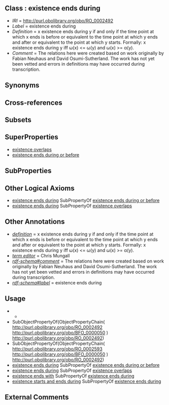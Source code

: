
## Class : existence ends during

 * *IRI* = http://purl.obolibrary.org/obo/RO_0002492
 * *Label* = existence ends during
 * *Definition* = x existence ends during y if and only if the time point at which x ends is before or equivalent to the time point at which y ends and after or equivalent to the point at which y starts. Formally: x existence ends during y iff ω(x) <= ω(y) and ω(x) >= α(y).
 * *Comment* = The relations here were created based on work originally by Fabian Neuhaus and David Osumi-Sutherland. The work has not yet been vetted and errors in definitions may have occurred during transcription.

## Synonyms


## Cross-references


## Subsets


## SuperProperties

 * [existence overlaps](../../RO/90/RO_0002490.md)
 * [existence ends during or before](../../RO/97/RO_0002497.md)

## SubProperties


## Other Logical Axioms

 * [existence ends during](../../RO/92/RO_0002492.md) SubPropertyOf [existence ends during or before](../../RO/97/RO_0002497.md)
 * [existence ends during](../../RO/92/RO_0002492.md) SubPropertyOf [existence overlaps](../../RO/90/RO_0002490.md)

## Other Annotations

 * *[definition](../../IAO/15/IAO_0000115.md)* = x existence ends during y if and only if the time point at which x ends is before or equivalent to the time point at which y ends and after or equivalent to the point at which y starts. Formally: x existence ends during y iff ω(x) <= ω(y) and ω(x) >= α(y).
 * *[term editor](../../IAO/17/IAO_0000117.md)* = Chris Mungall
 * *[rdf-schema#comment](../../nt/rdf-schema#comment.md)* = The relations here were created based on work originally by Fabian Neuhaus and David Osumi-Sutherland. The work has not yet been vetted and errors in definitions may have occurred during transcription.
 * *[rdf-schema#label](../../el/rdf-schema#label.md)* = existence ends during

## Usage

 * -
 * SubObjectPropertyOf(ObjectPropertyChain( <http://purl.obolibrary.org/obo/RO_0002492> <http://purl.obolibrary.org/obo/BFO_0000050> ) <http://purl.obolibrary.org/obo/RO_0002492>)
 * SubObjectPropertyOf(ObjectPropertyChain( <http://purl.obolibrary.org/obo/RO_0002593> <http://purl.obolibrary.org/obo/BFO_0000050> ) <http://purl.obolibrary.org/obo/RO_0002492>)
 * [existence ends during](../../RO/92/RO_0002492.md) SubPropertyOf [existence ends during or before](../../RO/97/RO_0002497.md)
 * [existence ends during](../../RO/92/RO_0002492.md) SubPropertyOf [existence overlaps](../../RO/90/RO_0002490.md)
 * [existence ends with](../../RO/93/RO_0002493.md) SubPropertyOf [existence ends during](../../RO/92/RO_0002492.md)
 * [existence starts and ends during](../../RO/91/RO_0002491.md) SubPropertyOf [existence ends during](../../RO/92/RO_0002492.md)

## External Comments

